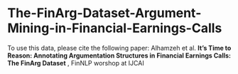 # The-FinArg-Dataset-Argument-Mining-in-Financial-Earnings-Calls


To use this data, please cite the following paper: 
Alhamzeh et al. **It’s Time to Reason: Annotating Argumentation Structures in Financial Earnings
Calls: The FinArg Dataset** , FinNLP worshop at IJCAI

